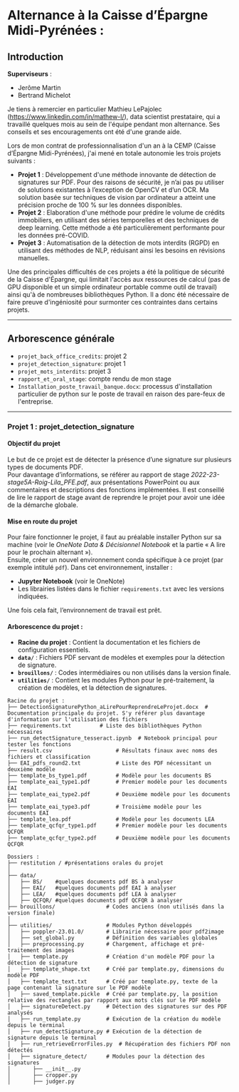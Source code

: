 # Alternance à la Caisse d’Épargne Midi-Pyrénées : 

## Introduction

**Superviseurs** :
- Jerôme Martin
- Bertrand Michelot

Je tiens à remercier en particulier Mathieu LePajolec (https://www.linkedin.com/in/mathew-l/), data scientist prestataire, qui a travaillé quelques mois au sein de l'équipe pendant mon alternance. Ses conseils et ses encouragements ont été d'une grande aide.

Lors de mon contrat de professionnalisation d'un an à la CEMP (Caisse d’Épargne Midi-Pyrénées), j'ai mené en totale autonomie les trois projets suivants : 

- **Projet 1** : Développement d'une méthode innovante de détection de signatures sur PDF. Pour des raisons de sécurité, je n’ai pas pu utiliser de solutions existantes à l’exception de OpenCV et d’un OCR. Ma solution basée sur techniques de vision par ordinateur a atteint une précision proche de 100 % sur les données disponibles.
- **Projet 2** : Elaboration d'une méthode pour prédire le volume de crédits immobiliers, en utilisant des séries temporelles et des techniques de deep learning. Cette méthode a été particulièrement performante pour les données pré-COVID. 
- **Projet 3** : Automatisation de la détection de mots interdits (RGPD) en utilisant des méthodes de NLP, réduisant ainsi les besoins en révisions manuelles.

Une des principales difficultés de ces projets a été la politique de sécurité de la Caisse d'Épargne, qui limitait l'accès aux ressources de calcul (pas de GPU disponible et un simple ordinateur portable comme outil de travail) ainsi qu'à de nombreuses bibliothèques Python. Il a donc été nécessaire de faire preuve d'ingéniosité pour surmonter ces contraintes dans certains projets.

---

## Arborescence générale 

- `projet_back_office_credits`: projet 2
- `projet_detection_signature`: projet 1
- `projet_mots_interdits`: projet 3
- `rapport_et_oral_stage`: compte rendu de mon stage
- `Installation_poste_travail_banque.docx`: processus d'installation particulier de python sur le poste de travail en raison des pare-feux de l'entreprise.

---

### Projet 1 : projet_detection_signature

#### Objectif du projet

Le but de ce projet est de détecter la présence d’une signature sur plusieurs types de documents PDF.  
Pour davantage d’informations, se référer au rapport de stage *2022-23-stage5A-Roig-Lila_PFE.pdf*, aux présentations PowerPoint ou aux commentaires et descriptions des fonctions implémentées. Il est conseillé de lire le rapport de stage avant de reprendre le projet pour avoir une idée de la démarche globale.


#### Mise en route du projet

Pour faire fonctionner le projet, il faut au préalable installer Python sur sa machine (voir le *OneNote Data & Décisionnel Notebook* et la partie « A lire pour le prochain alternant »).  
Ensuite, créer un nouvel environnement conda spécifique à ce projet (par exemple intitulé `pdf`). Dans cet environnement, installer :
- **Jupyter Notebook** (voir le OneNote)
- Les librairies listées dans le fichier `requirements.txt` avec les versions indiquées.

Une fois cela fait, l’environnement de travail est prêt.

#### Arborescence du projet :

- **Racine du projet** : Contient la documentation et les fichiers de configuration essentiels.
- **`data/`** : Fichiers PDF servant de modèles et exemples pour la détection de signature.
- **`brouillons/`** : Codes intermédiaires ou non utilisés dans la version finale.
- **`utilities/`** : Contient les modules Python pour le pré-traitement, la création de modèles, et la détection de signatures.

```plaintext
Racine du projet :
├── DetectionSignaturePython_aLirePourReprendreLeProjet.docx  # Documentation principale du projet. S'y référer plus davantage d'information sur l'utilisation des fichiers
├── requirements.txt         # Liste des bibliothèques Python nécessaires
├── run_detectSignature_tesseract.ipynb  # Notebook principal pour tester les fonctions
├── result.csv                    # Résultats finaux avec noms des fichiers et classification
├── EAI_pdfs_round2.txt           # Liste des PDF nécessitant un deuxième modèle
├── template_bs_type1.pdf         # Modèle pour les documents BS
├── template_eai_type1.pdf        # Premier modèle pour les documents EAI
├── template_eai_type2.pdf        # Deuxième modèle pour les documents EAI
├── template_eai_type3.pdf        # Troisième modèle pour les documents EAI
├── template_lea.pdf              # Modèle pour les documents LEA
├── template_qcfqr_type1.pdf      # Premier modèle pour les documents QCFQR
├── template_qcfqr_type2.pdf      # Deuxième modèle pour les documents QCFQR

Dossiers :
├── restitution / #présentations orales du projet
│
├── data/
│   ├── BS/    #quelques documents pdf BS à analyser
│   ├── EAI/   #quelques documents pdf EAI à analyser
│   ├── LEA/   #quelques documents pdf LEA à analyser
│   ├── QCFQR/ #quelques documents pdf QCFQR à analyser             
├── brouillons/                # Codes anciens (non utilisés dans la version finale)
│
├── utilities/                 # Modules Python développés
│   ├── poppler-23.01.0/       # Librairie nécessaire pour pdf2image
│   ├── set_global.py          # Définition des variables globales
│   ├── preprocessing.py       # Chargement, affichage et pré-traitement des images
│   ├── template.py            # Création d'un modèle PDF pour la détection de signature
│   ├── template_shape.txt     # Créé par template.py, dimensions du modèle PDF 
│   ├── template_text.txt      # Créé par template.py, texte de la page contenant la signature sur le PDF modèle 
│   ├── saved_template.pickle  # Créé par template.py, la position relative des rectangles par rapport aux mots clés sur le PDF modèle 
│   ├── signatureDetect.py     # Détection des signatures sur des PDF analysés
│   ├── run_template.py        # Exécution de la création du modèle depuis le terminal
│   ├── run_detectSignature.py # Exécution de la détection de signature depuis le terminal
│   ├── run_retrieveErrorFiles.py  # Récupération des fichiers PDF non détectés
│   ├── signature_detect/      # Modules pour la détection des signatures
│       ├── __init__.py
│       ├── cropper.py
│       ├── judger.py
```
